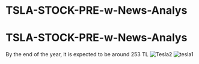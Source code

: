 ﻿# TSLA-STOCK-PRE-w-News-Analys
# TSLA-STOCK-PRE-w-News-Analys
By the end of the year, it is expected to be around 253 TL
  ![Tesla2](https://github.com/user-attachments/assets/dc001a4d-0ef2-4461-86e1-3105e92283c7)
![tesla1](https://github.com/user-attachments/assets/025dbb89-82d6-4aed-9617-df7d09bfeb8e)
